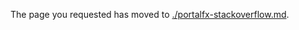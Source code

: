 <!-- TODO:  deprecate this document by removing it.  It has been replaced by portalfx-stackoverflow.md   -->

The page you requested has moved to [./portalfx-stackoverflow.md](./portalfx-stackoverflow.md). 

<!--Original content 
  gitdown": "include-file", "file": "../templates/portalfx-stackoverflow.md"}
-->